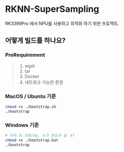 # RKNN-SuperSampling

RK3399Pro 에서 NPU를 사용하고 최적화 하기 위한 프로젝트.



## 어떻게 빌드를 하나요?

### PreRequirement 

> 1. wget<br>
> 2. tar<br>
> 3. Docker<br>
> 4. 네트워크 가능한 환경<br>

### MacOS / Ubuntu 기준

```sh
chmod +x ./bootstrap.sh
./bootstrap
```

### Windows 기준

```sh
# 아직 미 지원기능, 누가 윈도우 씀 ㅎ?
chmod +x ./bootstrap.bat
./bootstrap
```

